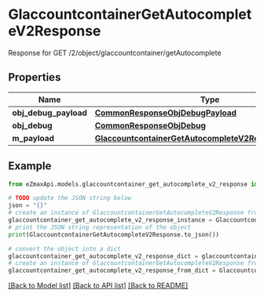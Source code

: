 # GlaccountcontainerGetAutocompleteV2Response

Response for GET /2/object/glaccountcontainer/getAutocomplete

## Properties

Name | Type | Description | Notes
------------ | ------------- | ------------- | -------------
**obj_debug_payload** | [**CommonResponseObjDebugPayload**](CommonResponseObjDebugPayload.md) |  | 
**obj_debug** | [**CommonResponseObjDebug**](CommonResponseObjDebug.md) |  | [optional] 
**m_payload** | [**GlaccountcontainerGetAutocompleteV2ResponseMPayload**](GlaccountcontainerGetAutocompleteV2ResponseMPayload.md) |  | 

## Example

```python
from eZmaxApi.models.glaccountcontainer_get_autocomplete_v2_response import GlaccountcontainerGetAutocompleteV2Response

# TODO update the JSON string below
json = "{}"
# create an instance of GlaccountcontainerGetAutocompleteV2Response from a JSON string
glaccountcontainer_get_autocomplete_v2_response_instance = GlaccountcontainerGetAutocompleteV2Response.from_json(json)
# print the JSON string representation of the object
print(GlaccountcontainerGetAutocompleteV2Response.to_json())

# convert the object into a dict
glaccountcontainer_get_autocomplete_v2_response_dict = glaccountcontainer_get_autocomplete_v2_response_instance.to_dict()
# create an instance of GlaccountcontainerGetAutocompleteV2Response from a dict
glaccountcontainer_get_autocomplete_v2_response_from_dict = GlaccountcontainerGetAutocompleteV2Response.from_dict(glaccountcontainer_get_autocomplete_v2_response_dict)
```
[[Back to Model list]](../README.md#documentation-for-models) [[Back to API list]](../README.md#documentation-for-api-endpoints) [[Back to README]](../README.md)


